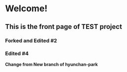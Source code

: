 # Welcome!
## This is the front page of TEST project
### Forked and Edited #2
### Edited #4

**Change from New branch of hyunchan-park**
